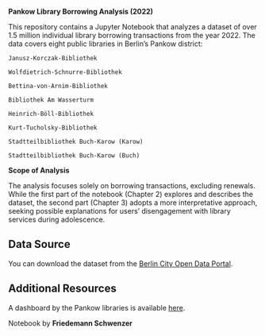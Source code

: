 **Pankow Library Borrowing Analysis (2022)**

This repository contains a Jupyter Notebook that analyzes a dataset of over 1.5 million individual library borrowing transactions from the year 2022. The data covers eight public libraries in Berlin’s Pankow district:

    Janusz-Korczak-Bibliothek

    Wolfdietrich-Schnurre-Bibliothek

    Bettina-von-Arnim-Bibliothek

    Bibliothek Am Wasserturm

    Heinrich-Böll-Bibliothek

    Kurt-Tucholsky-Bibliothek

    Stadtteilbibliothek Buch-Karow (Karow)

    Stadtteilbibliothek Buch-Karow (Buch)

**Scope of Analysis** 

The analysis focuses solely on borrowing transactions, excluding renewals. While the first part of the notebook (Chapter 2) explores and describes the dataset, the second part (Chapter 3) adopts a more interpretative approach, seeking possible explanations for users’ disengagement with library services during adolescence.

## Data Source

You can download the dataset from the [Berlin City Open Data Portal](https://daten.berlin.de/datensaetze/ausleihen-in-offentlichen-bibliotheken-in-pankow-2022).

## Additional Resources

A dashboard by the Pankow libraries is available [here](https://grafana.odis-berlin.de/public-dashboards/6b18fd27a9f84f959a4f63cfe0b985be?orgId=1).

Notebook by **Friedemann Schwenzer**
